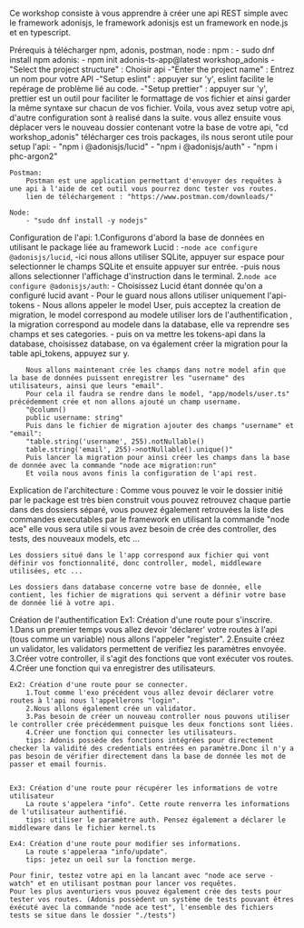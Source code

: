 Ce workshop consiste à vous apprendre à créer une api REST simple avec le framework adonisjs, le framework adonisjs est un framework en node.js et en typescript. 

Prérequis à télécharger npm, adonis, postman, node :
    npm :
        - sudo dnf install npm
    adonis:
        - npm init adonis-ts-app@latest workshop_adonis
            -"Select the project structure" : Choisir api
            -"Enter the project name" : Entrez un nom pour votre API
            -"Setup eslint" : appuyer sur 'y', eslint facilite le repérage de problème lié au code.
            -"Setup prettier" : appuyer sur 'y', prettier est un outil pour faciliter le formattage de vos fichier et ainsi garder la même syntaxe sur chacun de vos fichier.
            Voila, vous avez setup votre api, d'autre configuration sont à realisé dans la suite.
        vous allez ensuite vous déplacer vers le nouveau dossier contenant votre la base de votre api, "cd workshop_adonis"
        télécharger ces trois packages, ils nous seront utile pour setup l'api:
        - "npm i @adonisjs/lucid"
        - "npm i @adonisjs/auth"
        - "npm i phc-argon2"

    Postman:
        Postman est une application permettant d'envoyer des requêtes à une api à l'aide de cet outil vous pourrez donc tester vos routes.
        lien de téléchargement : "https://www.postman.com/downloads/"

    Node:
        - "sudo dnf install -y nodejs"

Configuration de l'api:
    1.Configurons d'abord la base de données en utilisant le package liée au framework Lucid :
        -`node ace configure @adonisjs/lucid`,
            -ici nous allons utiliser SQLite, appuyer sur espace pour selectionner le champs SQLite et ensuite appuyer sur entrée.
            -puis nous allons selectionner l'affichage d'instruction dans le terminal.
    2.`node ace configure @adonisjs/auth`:
       - Choisissez Lucid étant donnée qu'on a configuré lucid avant
       - Pour le guard nous allons utiliser uniquement l'api-tokens
       - Nous allons appeler le model User, puis acceptez la creation de migration, le model correspond au modele utiliser lors de l'authentification , la migration correspond au modele dans la database, elle va reprendre ses champs et ses categories.
       - puis on va mettre les tokens-api dans la database, choisissez database, on va également créer la migration pour la table api_tokens, appuyez sur y.


        Nous allons maintenant crée les champs dans notre model afin que la base de données puissent enregistrer les "username" des utilisateurs, ainsi que leurs "email".
        Pour cela il faudra se rendre dans le model, "app/models/user.ts" précédemment crée et non allons ajouté un champ username.
        "@column()
        public username: string"
        Puis dans le fichier de migration ajouter des champs "username" et "email":
        "table.string('username', 255).notNullable()
        table.string('email', 255)->notNullable().unique()"
        Puis lancer la migration pour ainsi créer les champs dans la base de donnée avec la commande "node ace migration:run"
        Et voila nous avons finis la configuration de l'api rest.

Explication de l'architecture :
    Comme vous pouvez le voir le dossier initié par le package est très bien construit vous pouvez retrouvez chaque partie dans des dossiers séparé, vous pouvez également retrouvées la liste des commandes executables par le framework en utilisant la commande "node ace" elle vous sera utile si vous avez besoin de crée des controller, des tests, des nouveaux models, etc ...

    Les dossiers situé dans le l'app correspond aux fichier qui vont définir vos fonctionnalité, donc controller, model, middleware utilisées, etc ...

    Les dossiers dans database concerne votre base de donnée, elle contient, les fichier de migrations qui servent a définir votre base de donnée lié à votre api.

Création de l'authentification
    Ex1: Création d'une route pour s'inscrire.
        1.Dans un premier temps vous allez devoir 'déclarer' votre routes à l'api (tous comme un variable) nous allons l'appeler "register".
        2.Ensuite créez un validator, les validators permettent de verifiez les paramètres envoyée.
        3.Créer votre controller, il s'agit des fonctions que vont exécuter vos routes.
        4.Créer une fonction qui va enregistrer des utilisateurs.

    Ex2: Création d'une route pour se connecter.
        1.Tout comme l'exo précédent vous allez devoir déclarer votre routes à l'api nous l'appellerons "login".
        2.Nous allons également crée un validator.
        3.Pas besoin de créer un nouveau controller nous pouvons utiliser le controller crée précédemment puisque les deux fonctions sont liées.
        4.Créer une fonction qui connecter les utilisateurs.
        tips: Adonis possède des fonctions intégrées pour directement checker la validité des credentials entrées en paramètre.Donc il n'y a pas besoin de vérifier directement dans la base de donnée les mot de passer et email fournis.

    
    Ex3: Création d'une route pour récupérer les informations de votre utilisateur
        La route s'appelera "info". Cette route renverra les informations de l'utilisateur authentifié.
        tips: utiliser le paramètre auth. Pensez également a déclarer le middleware dans le fichier kernel.ts

    Ex4: Création d'une route pour modifier ses informations.
        La route s'appeleraa "info/update".
        tips: jetez un oeil sur la fonction merge.

    Pour finir, testez votre api en la lancant avec "node ace serve -watch" et en utilisant postman pour lancer vos requêtes.
    Pour les plus aventuriers vous pouvez également crée des tests pour tester vos routes. (Adonis possèdent un système de tests pouvant êtres éxécuté avec la commande "node ace test", l'ensemble des fichiers tests se situe dans le dossier "./tests")

